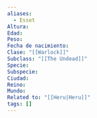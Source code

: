 ```yaml
---
aliases:
  - Esset
Altura: 
Edad: 
Peso: 
Fecha de nacimiento: 
Clase: "[[Warlock]]"
Subclass: "[[The Undead]]"
Specie: 
Subspecie: 
Ciudad: 
Reino: 
Mundo: 
Related to: "[[Heru|Heru]]"
tags: []
---
```

